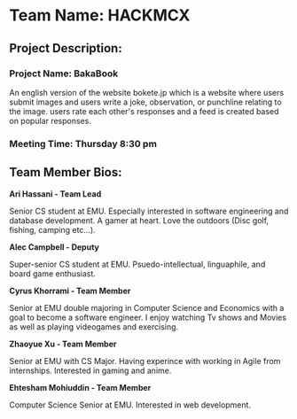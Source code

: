 # Team Name: HACKMCX

## Project Description:

### Project Name: BakaBook

An english version of the website bokete.jp which is a website where users 
submit images and users write a joke, observation, or punchline relating to 
the image. users rate each other's responses and a feed is created based on 
popular responses.

### Meeting Time: Thursday 8:30 pm

## Team Member Bios:

**Ari Hassani - Team Lead**

Senior CS student at EMU. Especially interested in software engineering and 
database development. A gamer at heart. Love the outdoors (Disc golf, fishing, camping etc...).

**Alec Campbell - Deputy**

Super-senior CS student at EMU. Psuedo-intellectual, linguaphile, and board game enthusiast.

**Cyrus Khorrami - Team Member**

Senior at EMU double majoring in Computer Science and Economics with a goal to become a software engineer. 
I enjoy watching Tv shows and Movies as well as playing videogames and exercising.

**Zhaoyue Xu - Team Member**

Senior at EMU with CS Major. Having experince with working in Agile from internships. Interested in gaming and anime.

**Ehtesham Mohiuddin - Team Member**

Computer Science Senior at EMU. Interested in web development. 